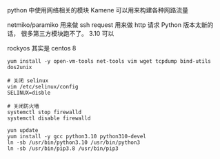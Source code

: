 
python 中使用网络相关的模块
Kamene 可以用来构建各种网路流量

netmiko/paramiko 用来做 ssh
request 用来做 http 请求
Python 版本太新的话， 很多第三方模块跑不了。 3.10 可以

rockyos 其实是 centos 8 

```shell
yum install -y open-vm-tools net-tools vim wget tcpdump bind-utils dos2unix

# 关闭 selinux
vim /etc/selinux/config
SELINUX=disble

# 关闭防火墙
systemctl stop firewalld
systemctl disable firewalld

yun update
yum install -y gcc python3.10 python310-devel
ln -sb /usr/bin/python3.10 /usr/bin/python3
ln -sb /usr/bin/pip3.8 /usr/bin/pip3


```
